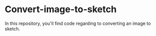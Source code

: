 # Convert-image-to-sketch
In this repository, you'll find code regarding to converting an image to sketch.
